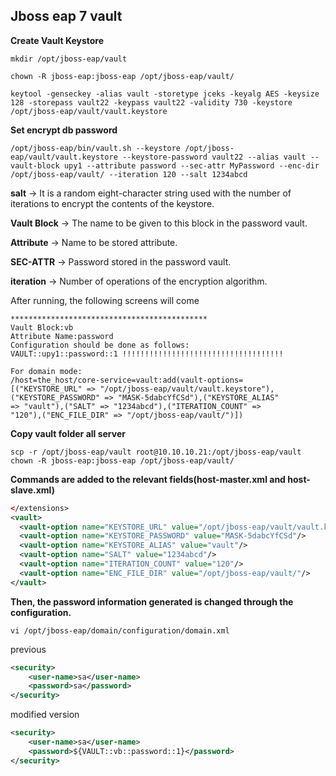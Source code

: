 ## Jboss eap 7 vault


**Create Vault Keystore**
```
mkdir /opt/jboss-eap/vault
```
```
chown -R jboss-eap:jboss-eap /opt/jboss-eap/vault/
```
```
keytool -genseckey -alias vault -storetype jceks -keyalg AES -keysize 128 -storepass vault22 -keypass vault22 -validity 730 -keystore /opt/jboss-eap/vault/vault.keystore
```
**Set encrypt db password**
```
/opt/jboss-eap/bin/vault.sh --keystore /opt/jboss-eap/vault/vault.keystore --keystore-password vault22 --alias vault --vault-block upy1 --attribute password --sec-attr MyPassword --enc-dir /opt/jboss-eap/vault/ --iteration 120 --salt 1234abcd
```
**salt**               -> It is a random eight-character string used with the number of iterations to encrypt the contents of the keystore.

**Vault Block**  -> The name to be given to this block in the password vault.

**Attribute**     -> Name to be stored attribute.

**SEC-ATTR**  -> Password stored in the password vault.

**iteration**   -> Number of operations of the encryption algorithm.

After running, the following screens will come
```
********************************************
Vault Block:vb
Attribute Name:password
Configuration should be done as follows:
VAULT::upy1::password::1 !!!!!!!!!!!!!!!!!!!!!!!!!!!!!!!!!!!!

For domain mode:
/host=the_host/core-service=vault:add(vault-options=
[("KEYSTORE_URL" => "/opt/jboss-eap/vault/vault.keystore"),
("KEYSTORE_PASSWORD" => "MASK-5dabcYfCSd"),("KEYSTORE_ALIAS" 
=> "vault"),("SALT" => "1234abcd"),("ITERATION_COUNT" => 
"120"),("ENC_FILE_DIR" => "/opt/jboss-eap/vault/")])
```
**Copy vault folder all server**
```
scp -r /opt/jboss-eap/vault root@10.10.10.21:/opt/jboss-eap/vault
chown -R jboss-eap:jboss-eap /opt/jboss-eap/vault/
```

**Commands are added to the relevant fields(host-master.xml and host-slave.xml)**
```xml
</extensions>
<vault>
  <vault-option name="KEYSTORE_URL" value="/opt/jboss-eap/vault/vault.keystore"/>
  <vault-option name="KEYSTORE_PASSWORD" value="MASK-5dabcYfCSd"/>
  <vault-option name="KEYSTORE_ALIAS" value="vault"/>
  <vault-option name="SALT" value="1234abcd"/>
  <vault-option name="ITERATION_COUNT" value="120"/>
  <vault-option name="ENC_FILE_DIR" value="/opt/jboss-eap/vault/"/>
</vault>
```
**Then, the password information generated is changed through the configuration.**
```
vi /opt/jboss-eap/domain/configuration/domain.xml
```
previous
```xml
<security>
    <user-name>sa</user-name>
    <password>sa</password>
</security>
```
modified version
```xml
<security>
    <user-name>sa</user-name>
    <password>${VAULT::vb::password::1}</password>
</security>
```
